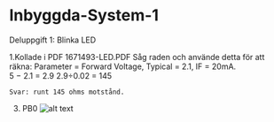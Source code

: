 # Inbyggda-System-1

Deluppgift 1: Blinka LED

  1.Kollade i PDF 1671493-LED.PDF
    Såg raden och använde detta för att räkna:
      Parameter = Forward Voltage, Typical = 2.1, IF = 20mA.      
      5 − 2.1 = 2.9
      2.9÷0.02 = 145

    Svar: runt 145 ohms motstånd.


  3. PB0
  ![alt text](https://i.imgur.com/gU3xKbO.png)
